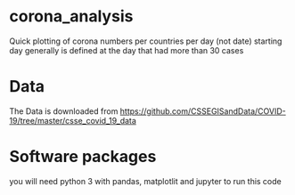 # corona_analysis
Quick plotting of corona numbers per countries per day (not date)
starting day generally is defined at the day that had more than 30 cases

# Data
The Data is downloaded from https://github.com/CSSEGISandData/COVID-19/tree/master/csse_covid_19_data

# Software packages

you will need python 3 with pandas, matplotlit and jupyter to run this code

